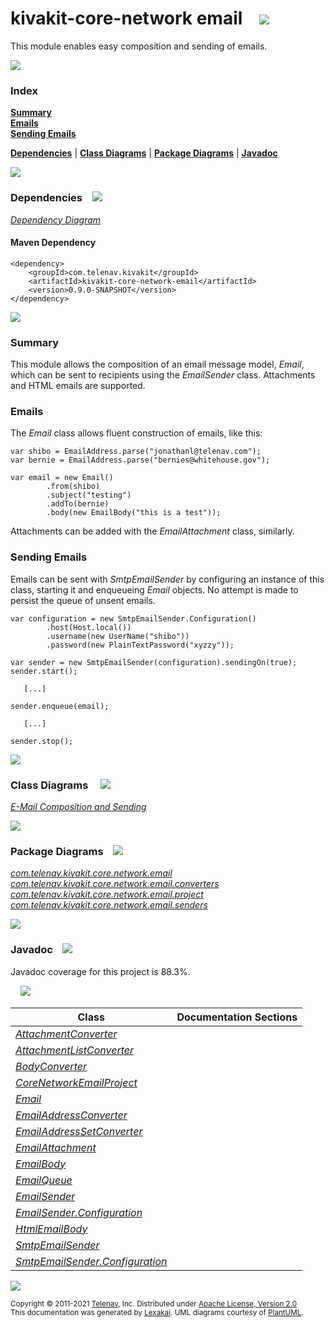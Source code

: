 # kivakit-core-network email &nbsp;&nbsp; <img src="https://www.lexakai.org/images/envelope-40.png" srcset="https://www.lexakai.org/images/envelope-40-2x.png 2x"/>

This module enables easy composition and sending of emails.

<img src="https://www.kivakit.org/images/horizontal-line-512.png" srcset="https://www.kivakit.org/images/horizontal-line-512@2x.png 2x"/>

### Index

[**Summary**](#summary)  
[**Emails**](#emails)  
[**Sending Emails**](#sending-emails)  

[**Dependencies**](#dependencies) | [**Class Diagrams**](#class-diagrams) | [**Package Diagrams**](#package-diagrams) | [**Javadoc**](#javadoc)

<img src="https://www.kivakit.org/images/horizontal-line-512.png" srcset="https://www.kivakit.org/images/horizontal-line-512@2x.png 2x"/>

### Dependencies <a name="dependencies"></a> &nbsp;&nbsp; <img src="https://www.lexakai.org/images/dependencies-32.png" srcset="https://www.lexakai.org/images/dependencies-32-2x.png 2x"/>

[*Dependency Diagram*](https://www.kivakit.org/lexakai/kivakit/kivakit-core/network/email/documentation/diagrams/dependencies.svg)

#### Maven Dependency

    <dependency>
        <groupId>com.telenav.kivakit</groupId>
        <artifactId>kivakit-core-network-email</artifactId>
        <version>0.9.0-SNAPSHOT</version>
    </dependency>


<img src="https://www.kivakit.org/images/short-horizontal-line-128.png" srcset="https://www.kivakit.org/images/short-horizontal-line-128@2x.png 2x"/>

[//]: # (start-user-text)

### Summary <a name = "summary"></a>

This module allows the composition of an email message model, *Email*, which can be sent to
recipients using the *EmailSender* class. Attachments and HTML emails are supported.

### Emails <a name = "emails"></a>

The *Email* class allows fluent construction of emails, like this:

    var shibo = EmailAddress.parse("jonathanl@telenav.com");
    var bernie = EmailAddress.parse("bernies@whitehouse.gov");

    var email = new Email()
            .from(shibo)
            .subject("testing")
            .addTo(bernie)
            .body(new EmailBody("this is a test"));

Attachments can be added with the *EmailAttachment* class, similarly.

### Sending Emails <a name = "sending-emails"></a>

Emails can be sent with *SmtpEmailSender* by configuring an instance of this class, starting
it and enqueueing *Email* objects. No attempt is made to persist the queue of unsent emails.

    var configuration = new SmtpEmailSender.Configuration()
            .host(Host.local())
            .username(new UserName("shibo"))
            .password(new PlainTextPassword("xyzzy"));

    var sender = new SmtpEmailSender(configuration).sendingOn(true);
    sender.start();

       [...]

    sender.enqueue(email);

       [...]

    sender.stop();

[//]: # (end-user-text)

<img src="https://www.kivakit.org/images/short-horizontal-line-128.png" srcset="https://www.kivakit.org/images/short-horizontal-line-128@2x.png 2x"/>

### Class Diagrams <a name="class-diagrams"></a> &nbsp; &nbsp; <img src="https://www.lexakai.org/images/diagram-32.png" srcset="https://www.lexakai.org/images/diagram-32-2x.png 2x"/>

[*E-Mail Composition and Sending*](https://www.kivakit.org/lexakai/kivakit/kivakit-core/network/email/documentation/diagrams/diagram-email.svg)

<img src="https://www.kivakit.org/images/short-horizontal-line-128.png" srcset="https://www.kivakit.org/images/short-horizontal-line-128@2x.png 2x"/>

### Package Diagrams <a name="package-diagrams"></a> &nbsp;&nbsp; <img src="https://www.lexakai.org/images/box-32.png" srcset="https://www.lexakai.org/images/box-32-2x.png 2x"/>

[*com.telenav.kivakit.core.network.email*](https://www.kivakit.org/lexakai/kivakit/kivakit-core/network/email/documentation/diagrams/com.telenav.kivakit.core.network.email.svg)  
[*com.telenav.kivakit.core.network.email.converters*](https://www.kivakit.org/lexakai/kivakit/kivakit-core/network/email/documentation/diagrams/com.telenav.kivakit.core.network.email.converters.svg)  
[*com.telenav.kivakit.core.network.email.project*](https://www.kivakit.org/lexakai/kivakit/kivakit-core/network/email/documentation/diagrams/com.telenav.kivakit.core.network.email.project.svg)  
[*com.telenav.kivakit.core.network.email.senders*](https://www.kivakit.org/lexakai/kivakit/kivakit-core/network/email/documentation/diagrams/com.telenav.kivakit.core.network.email.senders.svg)

<img src="https://www.kivakit.org/images/short-horizontal-line-128.png" srcset="https://www.kivakit.org/images/short-horizontal-line-128@2x.png 2x"/>

### Javadoc <a name="javadoc"></a> &nbsp;&nbsp; <img src="https://www.lexakai.org/images/books-32.png" srcset="https://www.lexakai.org/images/books-32-2x.png 2x"/>

Javadoc coverage for this project is 88.3%.  
  
&nbsp; &nbsp;  ![](https://www.kivakit.org/images/meter-90-12.png)



| Class | Documentation Sections |
|---|---|
| [*AttachmentConverter*](https://www.kivakit.org/javadoc/kivakit/kivakit.core.network.email/com/telenav/kivakit/core/network/email/converters/AttachmentConverter.html) |  |  
| [*AttachmentListConverter*](https://www.kivakit.org/javadoc/kivakit/kivakit.core.network.email/com/telenav/kivakit/core/network/email/converters/AttachmentListConverter.html) |  |  
| [*BodyConverter*](https://www.kivakit.org/javadoc/kivakit/kivakit.core.network.email/com/telenav/kivakit/core/network/email/converters/BodyConverter.html) |  |  
| [*CoreNetworkEmailProject*](https://www.kivakit.org/javadoc/kivakit/kivakit.core.network.email/com/telenav/kivakit/core/network/email/project/CoreNetworkEmailProject.html) |  |  
| [*Email*](https://www.kivakit.org/javadoc/kivakit/kivakit.core.network.email/com/telenav/kivakit/core/network/email/Email.html) |  |  
| [*EmailAddressConverter*](https://www.kivakit.org/javadoc/kivakit/kivakit.core.network.email/com/telenav/kivakit/core/network/email/converters/EmailAddressConverter.html) |  |  
| [*EmailAddressSetConverter*](https://www.kivakit.org/javadoc/kivakit/kivakit.core.network.email/com/telenav/kivakit/core/network/email/converters/EmailAddressSetConverter.html) |  |  
| [*EmailAttachment*](https://www.kivakit.org/javadoc/kivakit/kivakit.core.network.email/com/telenav/kivakit/core/network/email/EmailAttachment.html) |  |  
| [*EmailBody*](https://www.kivakit.org/javadoc/kivakit/kivakit.core.network.email/com/telenav/kivakit/core/network/email/EmailBody.html) |  |  
| [*EmailQueue*](https://www.kivakit.org/javadoc/kivakit/kivakit.core.network.email/com/telenav/kivakit/core/network/email/EmailQueue.html) |  |  
| [*EmailSender*](https://www.kivakit.org/javadoc/kivakit/kivakit.core.network.email/com/telenav/kivakit/core/network/email/EmailSender.html) |  |  
| [*EmailSender.Configuration*](https://www.kivakit.org/javadoc/kivakit/kivakit.core.network.email/com/telenav/kivakit/core/network/email/EmailSender.Configuration.html) |  |  
| [*HtmlEmailBody*](https://www.kivakit.org/javadoc/kivakit/kivakit.core.network.email/com/telenav/kivakit/core/network/email/HtmlEmailBody.html) |  |  
| [*SmtpEmailSender*](https://www.kivakit.org/javadoc/kivakit/kivakit.core.network.email/com/telenav/kivakit/core/network/email/senders/SmtpEmailSender.html) |  |  
| [*SmtpEmailSender.Configuration*](https://www.kivakit.org/javadoc/kivakit/kivakit.core.network.email/com/telenav/kivakit/core/network/email/senders/SmtpEmailSender.Configuration.html) |  |  

[//]: # (start-user-text)



[//]: # (end-user-text)

<img src="https://www.kivakit.org/images/horizontal-line-512.png" srcset="https://www.kivakit.org/images/horizontal-line-512@2x.png 2x"/>

<sub>Copyright &#169; 2011-2021 [Telenav](http://telenav.com), Inc. Distributed under [Apache License, Version 2.0](LICENSE)</sub>  
<sub>This documentation was generated by [Lexakai](https://github.com/Telenav/lexakai). UML diagrams courtesy
of [PlantUML](http://plantuml.com).</sub>

